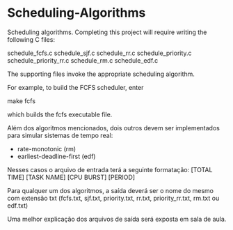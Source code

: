 # Scheduling-Algorithms
Scheduling algorithms.
Completing this project will require writing the following C files:

schedule_fcfs.c
schedule_sjf.c
schedule_rr.c
schedule_priority.c
schedule_priority_rr.c
schedule_rm.c
schedule_edf.c

The supporting files invoke the appropriate scheduling algorithm. 

For example, to build the FCFS scheduler, enter

make fcfs

which builds the fcfs executable file.

Além dos algoritmos mencionados, dois outros devem ser implementados para simular sistemas de tempo real:

- rate-monotonic (rm)
- earliest-deadline-first (edf)

Nesses casos o arquivo de entrada terá a seguinte formatação:
[TOTAL TIME]
[TASK NAME] [CPU BURST] [PERIOD]

Para qualquer um dos algoritmos, a saída deverá ser o nome do mesmo com extensão txt (fcfs.txt, sjf.txt, priority.txt, rr.txt, priority_rr.txt, rm.txt ou edf.txt)

Uma melhor explicação dos arquivos de saída será exposta em sala de aula.
